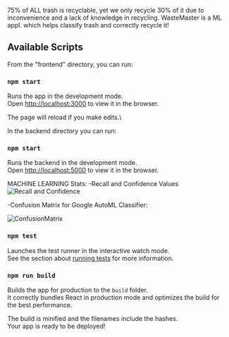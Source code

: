 75% of ALL trash is recyclable, yet we only recycle 30% of it due to inconvenience and a lack of knowledge in recycling. WasteMaster is a ML appl. which helps classify trash and correctly recycle it!

## Available Scripts

From the "frontend" directory, you can run:

### `npm start`

Runs the app in the development mode.\
Open [http://localhost:3000](http://localhost:3000) to view it in the browser.

The page will reload if you make edits.\

In the backend directory you can run:

### `npm start`

Runs the backend in the development mode.\
Open [http://localhost:5000](http://localhost:5000) to view it in the browser.


MACHINE LEARNING Stats:
-Recall and Confidence Values
![Recall and Confidence](https://user-images.githubusercontent.com/52866978/134750822-9a2b88ce-4bd8-4afe-8354-cb6bbc854b8e.jpg)


-Confusion Matrix for Google AutoML Classifier: 

![ConfusionMatrix](https://user-images.githubusercontent.com/52866978/134750848-66d5ddc9-7a34-454d-ae6c-f856dfb0e015.jpg)


### `npm test`

Launches the test runner in the interactive watch mode.\
See the section about [running tests](https://facebook.github.io/create-react-app/docs/running-tests) for more information.

### `npm run build`

Builds the app for production to the `build` folder.\
It correctly bundles React in production mode and optimizes the build for the best performance.

The build is minified and the filenames include the hashes.\
Your app is ready to be deployed!

